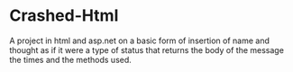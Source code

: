 # Crashed-Html
A project in html and asp.net on a basic form of insertion of name and thought as if it were a type of status that returns the body of the message the times and the methods used.
